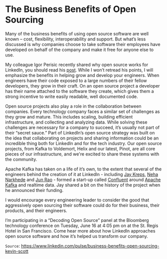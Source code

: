 # The Business Benefits of Open Sourcing

Many of the business benefits of using open source software are well known – cost, flexibility, interoperability and support. But what’s less discussed is why companies choose to take software their employees have developed on behalf of the company and make it free for anyone else to use.

My colleague Igor Perisic recently shared why open source works for LinkedIn, you should read his [post](http://engineering.linkedin.com/open-source/why-open-source-works-linkedin). While I won’t retread his points, I will emphasize the benefits in helping grow and develop your engineers. When engineers have their code exposed to a large numbers of their fellow developers, they grow in their craft. On an open source project a developer has their name attached to the software they create, which gives them a strong incentive to write easily readable, well documented code.

Open source projects also play a role in the collaboration between companies. Every technology company faces a similar set of challenges as they grow and mature. This includes scaling, building efficient infrastructure, and collecting and analyzing data. While solving these challenges are necessary for a company to succeed, it’s usually not part of their “secret sauce.” Part of LinkedIn’s open source strategy was built on the idea that collaborating on projects and sharing information could be an incredible thing both for LinkedIn and for the tech industry. Our open source projects, from Kafka to Voldemort, Helix and our latest, Pinot, are all core pieces of our infrastructure, and we're excited to share these systems with the community.

Apache Kafka has taken on a life of it’s own, to the extent that several of the engineers behind the creation of it at LinkedIn - including [Jay Kreps](https://www.linkedin.com/in/jaykreps), [Neha Narkhede](https://www.linkedin.com/in/nehanarkhede) and [Jun Rao](https://www.linkedin.com/in/junrao) - formed a start-up called [Confluent](http://confluent.io/) around [Apache Kafka](http://kafka.apache.org/) and realtime data. Jay shared a bit on the history of the project when he announced their funding.

I would encourage every engineering leader to consider the good that aggressively open sourcing their software could do for their business, their products, and their engineers.

I’m participating in a “Decoding Open Source” panel at the Bloomberg technology conference on Tuesday, June 16 at 4:05 pm on at the St. Regis Hotel in San Francisco. Come hear more about how LinkedIn approaches open source software and how it’s helped us transform our company.

`Source`: https://www.linkedin.com/pulse/business-benefits-open-sourcing-kevin-scott
